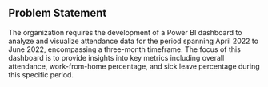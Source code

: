 ## Problem Statement

The organization requires the development of a Power BI dashboard to analyze and visualize attendance data for the period spanning April 2022 to June 2022, encompassing a three-month timeframe. The focus of this dashboard is to provide insights into key metrics including overall attendance, work-from-home percentage, and sick leave percentage during this specific period.
